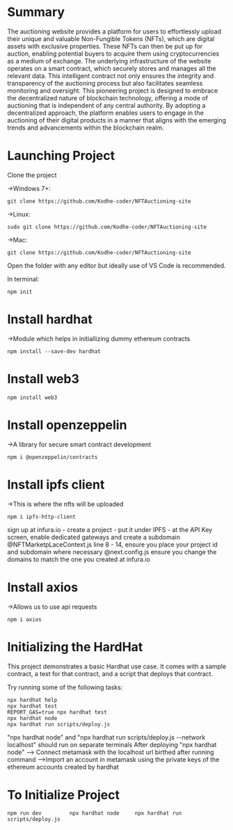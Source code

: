 # Summary

The auctioning website provides a platform for users to effortlessly upload their unique and valuable Non-Fungible Tokens (NFTs), which are digital assets with exclusive properties. These NFTs can then be put up for auction, enabling potential buyers to acquire them using cryptocurrencies as a medium of exchange. The underlying infrastructure of the website operates on a smart contract, which securely stores and manages all the relevant data. This intelligent contract not only ensures the integrity and transparency of the auctioning process but also facilitates seamless monitoring and oversight. This pioneering project is designed to embrace the decentralized nature of blockchain technology, offering a mode of auctioning that is independent of any central authority. By adopting a decentralized approach, the platform enables users to engage in the auctioning of their digital products in a manner that aligns with the emerging trends and advancements within the blockchain realm.

# Launching Project

Clone the project

->Windows 7+:
```shell
git clone https://github.com/Kodhe-coder/NFTAuctioning-site
```
->Linux:
```shell
sudo git clone https://github.com/Kodhe-coder/NFTAuctioning-site
```
->Mac:
```shell
git clone https://github.com/Kodhe-coder/NFTAuctioning-site
```
Open the folder with any editor but ideally use of VS Code is recommended.

In terminal: 
```shell
npm init
```

# Install hardhat

->Module which helps in initiallizing dummy ethereum contracts
```shell
npm install --save-dev hardhat
```
# Install web3
```shell
npm install web3
```
# Install openzeppelin

->A library for secure smart contract development
```shell
npm i @openzeppelin/contracts
```

# Install ipfs client

->This is where the nfts will be uploaded
```shell
npm i ipfs-http-client
```
sign up at infura.io - create a project - put it under IPFS - at the API Key screen, enable dedicated gateways and create a subdomain
@NFTMarketpLaceContext.js line 8 - 14, ensure you place your project id and subdomain where necessary
@next.config.js ensure you change the domains to match the one you created at infura.io

# Install axios

->Allows us to use api requests
```shell
npm i axios
```

# Initializing the HardHat
This project demonstrates a basic Hardhat use case. It comes with a sample contract, a test for that contract, and a script that deploys that contract.

Try running some of the following tasks:

```shell
npx hardhat help
npx hardhat test
REPORT_GAS=true npx hardhat test
npx hardhat node
npx hardhat run scripts/deploy.js
```

"npx hardhat node" and "npx hardhat run scripts/deploy.js --network localhost" should run on separate terminals
After deploying "npx hardhat node"
--> Connect metamask with the localhost url birthed after running command
-->Import an account in metamask using the private keys of the ethereum accounts created by hardhat

# To Initialize Project

```shell1              shell2              shell3
npm run dev         npx hardhat node     npx hardhat run scripts/deploy.js
```
